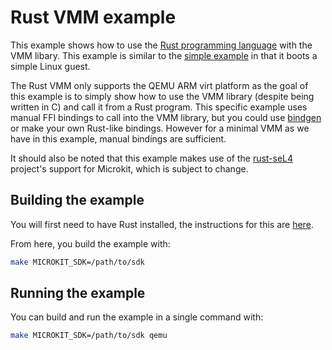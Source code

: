# Rust VMM example

This example shows how to use the
[Rust programming language](https://www.rust-lang.org/) with the VMM libary.
This example is similar to the [simple example](../simple) in that it boots a
simple Linux guest.

The Rust VMM only supports the QEMU ARM virt platform as the goal of this
example is to simply show how to use the VMM library (despite being written in
C) and call it from a Rust program. This specific example uses manual FFI
bindings to call into the VMM library, but you could use
[bindgen](https://github.com/rust-lang/rust-bindgen) or make your own Rust-like
bindings. However for a minimal VMM as we have in this example, manual bindings
are sufficient.

It should also be noted that this example makes use of the
[rust-seL4](https://github.com/coliasgroup/rust-seL4/) project's support for
Microkit, which is subject to change.

## Building the example

You will first need to have Rust installed, the instructions for this are [here](https://www.rust-lang.org/tools/install).

From here, you build the example with:
```sh
make MICROKIT_SDK=/path/to/sdk
```

## Running the example

You can build and run the example in a single command with:
```sh
make MICROKIT_SDK=/path/to/sdk qemu
```
